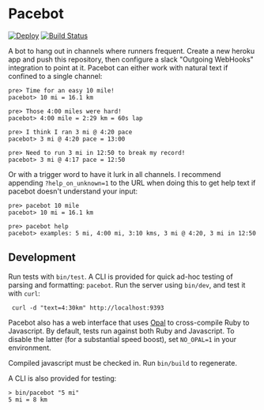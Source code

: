 Pacebot
=======

[![Deploy](https://www.herokucdn.com/deploy/button.svg)](https://heroku.com/deploy)
[![Build Status](https://travis-ci.org/xaviershay/pacebot.svg?branch=master)](https://travis-ci.org/xaviershay/pacebot)

A bot to hang out in channels where runners frequent. Create a new heroku app
and push this repository, then configure a slack "Outgoing WebHooks"
integration to point at it. Pacebot can either work with natural text if
confined to a single channel:

    pre> Time for an easy 10 mile!
    pacebot> 10 mi = 16.1 km

    pre> Those 4:00 miles were hard!
    pacebot> 4:00 mile = 2:29 km = 60s lap

    pre> I think I ran 3 mi @ 4:20 pace
    pacebot> 3 mi @ 4:20 pace = 13:00

    pre> Need to run 3 mi in 12:50 to break my record!
    pacebot> 3 mi @ 4:17 pace = 12:50

Or with a trigger word to have it lurk in all channels. I recommend appending
`?help_on_unknown=1` to the URL when doing this to get help text if pacebot
doesn't understand your input:

    pre> pacebot 10 mile
    pacebot> 10 mi = 16.1 km

    pre> pacebot help
    pacebot> examples: 5 mi, 4:00 mi, 3:10 kms, 3 mi @ 4:20, 3 mi in 12:50

Development
-----------

Run tests with `bin/test`. A CLI is provided for quick ad-hoc testing of
parsing and formatting: `pacebot`. Run the server using `bin/dev`, and test it
with `curl`:

     curl -d "text=4:30km" http://localhost:9393

Pacebot also has a web interface that uses [Opal](http://opalrb.org/) to
cross-compile Ruby to Javascript. By default, tests run against both Ruby and
Javascript. To disable the latter (for a substantial speed boost), set
`NO_OPAL=1` in your environment.

Compiled javascript must be checked in. Run `bin/build` to regenerate.

A CLI is also provided for testing:

    > bin/pacebot "5 mi"
    5 mi = 8 km
